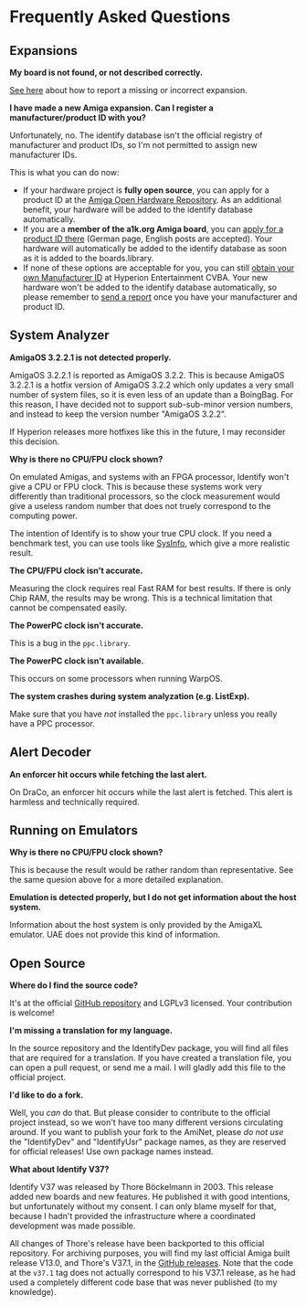 # Frequently Asked Questions

## Expansions

**My board is not found, or not described correctly.**

[See here](https://identify.shredzone.org/missing) about how to report a missing or incorrect expansion.

**I have made a new Amiga expansion. Can I register a manufacturer/product ID with you?**

Unfortunately, no. The identify database isn't the official registry of manufacturer and product IDs, so I'm not permitted to assign new manufacturer IDs.

This is what you can do now:

* If your hardware project is **fully open source**, you can apply for a product ID at the [Amiga Open Hardware Repository](https://oahr.github.io/oahr/). As an additional benefit, your hardware will be added to the identify database automatically.
* If you are a **member of the a1k.org Amiga board**, you can [apply for a product ID there](https://www.a1k.org/forum/index.php?threads/40276/) (German page, English posts are accepted). Your hardware will automatically be added to the identify database as soon as it is added to the boards.library.
* If none of these options are acceptable for you, you can still [obtain your own Manufacturer ID](https://wiki.amigaos.net/wiki/Amiga_Hardware_Manufacturer_ID_Registry) at Hyperion Entertainment CVBA. Your new hardware won't be added to the identify database automatically, so please remember to [send a report](https://identify.shredzone.org/missing) once you have your manufacturer and product ID.

## System Analyzer

**AmigaOS 3.2.2.1 is not detected properly.**

AmigaOS 3.2.2.1 is reported as AmigaOS 3.2.2. This is because AmigaOS 3.2.2.1 is a hotfix version of AmigaOS 3.2.2 which only updates a very small number of system files, so it is even less of an update than a BoingBag. For this reason, I have decided not to support sub-sub-minor version numbers, and instead to keep the version number "AmigaOS 3.2.2".

If Hyperion releases more hotfixes like this in the future, I may reconsider this decision.

**Why is there no CPU/FPU clock shown?**

On emulated Amigas, and systems with an FPGA processor, Identify won't give a CPU or FPU clock. This is because these systems work very differently than traditional processors, so the clock measurement would give a useless random number that does not truely correspond to the computing power.

The intention of Identify is to show your true CPU clock. If you need a benchmark test, you can use tools like [SysInfo](https://aminet.net/package/util/moni/SysInfo), which give a more realistic result.

**The CPU/FPU clock isn't accurate.**

Measuring the clock requires real Fast RAM for best results. If there is only Chip RAM, the results may be wrong. This is a technical limitation that cannot be compensated easily.

**The PowerPC clock isn't accurate.**

This is a bug in the `ppc.library`.

**The PowerPC clock isn't available.**

This occurs on some processors when running WarpOS.

**The system crashes during system analyzation (e.g. ListExp).**

Make sure that you have _not_ installed the `ppc.library` unless you really have a PPC processor.

## Alert Decoder

**An enforcer hit occurs while fetching the last alert.**

On DraCo, an enforcer hit occurs while the last alert is fetched. This alert is harmless and technically required.

## Running on Emulators

**Why is there no CPU/FPU clock shown?**

This is because the result would be rather random than representative. See the same quesion above for a more detailed explanation.

**Emulation is detected properly, but I do not get information about the host system.**

Information about the host system is only provided by the AmigaXL emulator. UAE does not provide this kind of information.

## Open Source

**Where do I find the source code?**

It's at the official [GitHub repository](https://github.com/shred/identify) and LGPLv3 licensed. Your contribution is welcome!

**I'm missing a translation for my language.**

In the source repository and the IdentifyDev package, you will find all files that are required for a translation. If you have created a translation file, you can open a pull request, or send me a mail. I will gladly add this file to the official project.

**I'd like to do a fork.**

Well, you _can_ do that. But please consider to contribute to the official project instead, so we won't have too many different versions circulating around. If you want to publish your fork to the AmiNet, please _do not use_ the "IdentifyDev" and "IdentifyUsr" package names, as they are reserved for official releases! Use own package names instead.

**What about Identify V37?**

Identify V37 was released by Thore Böckelmann in 2003. This release added new boards and new features. He published it with good intentions, but unfortunately without my consent. I can only blame myself for that, because I hadn't provided the infrastructure where a coordinated development was made possible.

All changes of Thore's release have been backported to this official repository. For archiving purposes, you will find my last official Amiga built release V13.0, and Thore's V37.1, in the [GitHub releases](https://github.com/shred/identify/releases). Note that the code at the `v37.1` tag does not actually correspond to his V37.1 release, as he had used a completely different code base that was never published (to my knowledge).
